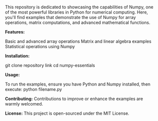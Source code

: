 This repository is dedicated to showcasing the capabilities of Numpy, one of the most powerful libraries in Python for numerical computing. Here, you'll find examples that demonstrate the use of Numpy for array operations, matrix computations, and advanced mathematical functions.

**Features:**

Basic and advanced array operations
Matrix and linear algebra examples
Statistical operations using Numpy

**Installation:**

git clone repository link
cd numpy-essentials

**Usage:** 

To run the examples, ensure you have Python and Numpy installed, then execute:
python filename.py

**Contributing:** Contributions to improve or enhance the examples are warmly welcomed.

**License:** This project is open-sourced under the MIT License.
